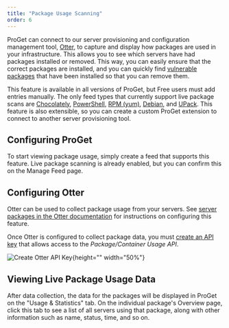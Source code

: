 ```yaml
---
title: "Package Usage Scanning"
order: 6
---
```


ProGet can connect to our server provisioning and configuration management tool, [Otter](https://inedo.com/otter/), to capture and display how packages are used in your infrastructure. This allows you to see which servers have had packages installed or removed. This way, you can easily ensure that the correct packages are installed, and you can quickly find [vulnerable packages](/docs/proget/sca/vulnerabilities) that have been installed so that you can remove them.

This feature is available in all versions of ProGet, but Free users must add entries manually. The only feed types that currently support live package scans are  [Chocolately](/docs/proget/feeds/chocolatey), [PowerShell](/docs/proget/feeds/powershell), [RPM (yum)](/docs/proget/feeds/rpm), [Debian](/docs/proget/feeds/debian), and [UPack](/docs/proget/feeds/universal). This feature is also extensible, so you can create a custom ProGet extension to connect to another server provisioning tool.

## Configuring ProGet 
To start viewing package usage, simply create a feed that supports this feature. Live package scanning is already enabled, but you can confirm this on the Manage Feed page.

## Configuring Otter 
Otter can be used to collect package usage from your servers. See [server packages in the Otter documentation](/docs/otter/connecting-to-your-servers-with-otter/otter-servers-in-otter#packagess) for instructions on configuring this feature.

Once Otter is configured to collect package data, you must [create an API key](/docs/proget/api/apikeys) that allows access to the *Package/Container Usage API*. 

![Create Otter API Key](/resources/docs/otter-apikeys-createapikey.png){height="" width="50%"}

## Viewing Live Package Usage Data

After data collection, the data for the packages will be displayed in ProGet on the "Usage & Statistics" tab. On the individual package's Overview page, click this tab to see a list of all servers using that package, along with other information such as name, status, time, and so on.


